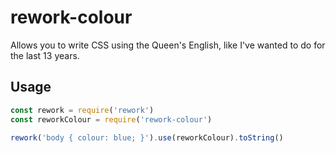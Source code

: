 # rework-colour

Allows you to write CSS using the Queen's English, like I've wanted to do
for the last 13 years.

## Usage

``` javascript
const rework = require('rework')
const reworkColour = require('rework-colour')

rework('body { colour: blue; }').use(reworkColour).toString()
```
